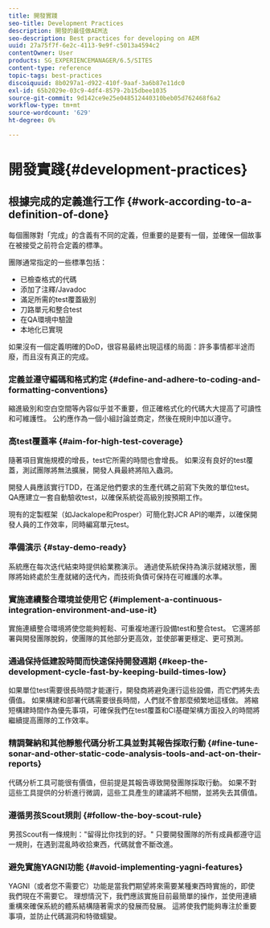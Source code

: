 ```yaml
---
title: 開發實踐
seo-title: Development Practices
description: 開發的最佳做AEM法
seo-description: Best practices for developing on AEM
uuid: 27a75f7f-6e2c-4113-9e9f-c5013a4594c2
contentOwner: User
products: SG_EXPERIENCEMANAGER/6.5/SITES
content-type: reference
topic-tags: best-practices
discoiquuid: 8b0297a1-d922-410f-9aaf-3a6b87e11dc0
exl-id: 65b2029e-03c9-4df4-8579-2b15dbee1035
source-git-commit: 9d142ce9e25e048512440310beb05d762468f6a2
workflow-type: tm+mt
source-wordcount: '629'
ht-degree: 0%

---
```


# 開發實踐{#development-practices}

## 根據完成的定義進行工作 {#work-according-to-a-definition-of-done}

每個團隊對「完成」的含義有不同的定義，但重要的是要有一個，並確保一個故事在被接受之前符合定義的標準。

團隊通常指定的一些標準包括：

* 已檢查格式的代碼
* 添加了注釋/Javadoc
* 滿足所需的test覆蓋級別
* 刀路單元和整合test
* 在QA環境中驗證
* 本地化已實現

如果沒有一個定義明確的DoD，很容易最終出現這樣的局面：許多事情都半途而廢，而且沒有真正的完成。

### 定義並遵守編碼和格式約定 {#define-and-adhere-to-coding-and-formatting-conventions}

縮進級別和空白空間等內容似乎並不重要，但正確格式化的代碼大大提高了可讀性和可維護性。 公約應作為一個小組討論並商定，然後在規則中加以遵守。

### 高test覆蓋率  {#aim-for-high-test-coverage}

隨著項目實施規模的增長，test它所需的時間也會增長。 如果沒有良好的test覆蓋，測試團隊將無法擴展，開發人員最終將陷入蟲洞。

開發人員應該實行TDD，在滿足他們要求的生產代碼之前寫下失敗的單位test。 QA應建立一套自動驗收test，以確保系統從高級別按預期工作。

現有的定製框架（如Jackalope和Prosper）可簡化對JCR API的嘲弄，以確保開發人員的工作效率，同時編寫單元test。

### 準備演示 {#stay-demo-ready}

系統應在每次迭代結束時提供給業務演示。 通過使系統保持為演示就緒狀態，團隊將始終處於生產就緒的迭代內，而技術負債可保持在可維護的水準。

### 實施連續整合環境並使用它 {#implement-a-continuous-integration-environment-and-use-it}

實施連續整合環境將使您能夠輕鬆、可重複地運行設備test和整合test。 它還將部署與開發團隊脫鈎，使團隊的其他部分更高效，並使部署更穩定、更可預測。

### 通過保持低建設時間而快速保持開發週期 {#keep-the-development-cycle-fast-by-keeping-build-times-low}

如果單位test需要很長時間才能運行，開發商將避免運行這些設備，而它們將失去價值。 如果構建和部署代碼需要很長時間，人們就不會那麼頻繁地這樣做。 將縮短構建時間作為優先事項，可確保我們在test覆蓋和CI基礎架構方面投入的時間將繼續提高團隊的工作效率。

### 精調聲納和其他靜態代碼分析工具並對其報告採取行動 {#fine-tune-sonar-and-other-static-code-analysis-tools-and-act-on-their-reports}

代碼分析工具可能很有價值，但前提是其報告導致開發團隊採取行動。 如果不對這些工具提供的分析進行微調，這些工具產生的建議將不相關，並將失去其價值。

### 遵循男孩Scout規則 {#follow-the-boy-scout-rule}

男孩Scout有一條規則：&quot;留得比你找到的好。&quot; 只要開發團隊的所有成員都遵守這一規則，在遇到混亂時收拾東西，代碼就會不斷改進。

### 避免實施YAGNI功能 {#avoid-implementing-yagni-features}

YAGNI（或者您不需要它）功能是當我們期望將來需要某種東西時實施的，即使我們現在不需要它。 理想情況下，我們應該實施目前最簡單的操作，並使用連續重構來確保系統的體系結構隨著需求的發展而發展。 這將使我們能夠專注於重要事項，並防止代碼漏洞和特徵蠕變。
